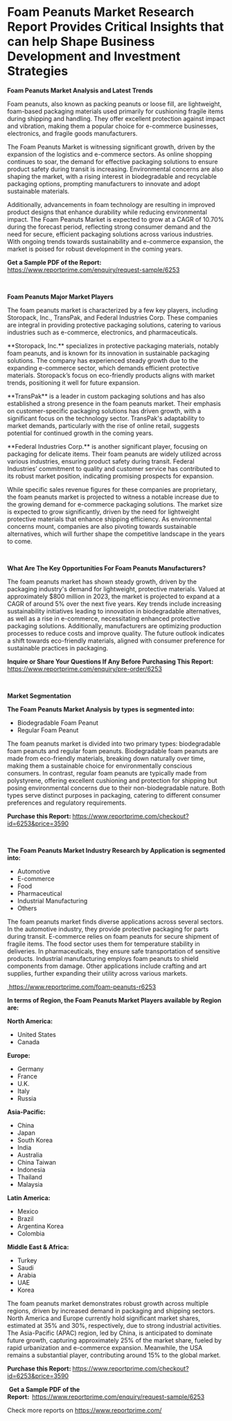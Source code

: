 <p><h1>Foam Peanuts Market Research Report Provides Critical Insights that can help Shape Business Development and Investment Strategies</h1></p><p><strong>Foam Peanuts Market Analysis and Latest Trends</strong></p>
<p><p>Foam peanuts, also known as packing peanuts or loose fill, are lightweight, foam-based packaging materials used primarily for cushioning fragile items during shipping and handling. They offer excellent protection against impact and vibration, making them a popular choice for e-commerce businesses, electronics, and fragile goods manufacturers.</p><p>The Foam Peanuts Market is witnessing significant growth, driven by the expansion of the logistics and e-commerce sectors. As online shopping continues to soar, the demand for effective packaging solutions to ensure product safety during transit is increasing. Environmental concerns are also shaping the market, with a rising interest in biodegradable and recyclable packaging options, prompting manufacturers to innovate and adopt sustainable materials.</p><p>Additionally, advancements in foam technology are resulting in improved product designs that enhance durability while reducing environmental impact. The Foam Peanuts Market is expected to grow at a CAGR of 10.70% during the forecast period, reflecting strong consumer demand and the need for secure, efficient packaging solutions across various industries. With ongoing trends towards sustainability and e-commerce expansion, the market is poised for robust development in the coming years.</p></p>
<p><strong>Get a Sample PDF of the Report:&nbsp;</strong> <a href="https://www.reportprime.com/enquiry/request-sample/6253?utm_campaign=3298&utm_medium=2&utm_source=Github&utm_content=ia&utm_term=19032025&utm_id=foam-peanuts">https://www.reportprime.com/enquiry/request-sample/6253</a></p>
<p>&nbsp;</p>
<p><strong>Foam Peanuts Major Market Players</strong></p>
<p><p>The foam peanuts market is characterized by a few key players, including Storopack, Inc., TransPak, and Federal Industries Corp. These companies are integral in providing protective packaging solutions, catering to various industries such as e-commerce, electronics, and pharmaceuticals.</p><p>**Storopack, Inc.** specializes in protective packaging materials, notably foam peanuts, and is known for its innovation in sustainable packaging solutions. The company has experienced steady growth due to the expanding e-commerce sector, which demands efficient protective materials. Storopack’s focus on eco-friendly products aligns with market trends, positioning it well for future expansion.</p><p>**TransPak** is a leader in custom packaging solutions and has also established a strong presence in the foam peanuts market. Their emphasis on customer-specific packaging solutions has driven growth, with a significant focus on the technology sector. TransPak's adaptability to market demands, particularly with the rise of online retail, suggests potential for continued growth in the coming years.</p><p>**Federal Industries Corp.** is another significant player, focusing on packaging for delicate items. Their foam peanuts are widely utilized across various industries, ensuring product safety during transit. Federal Industries’ commitment to quality and customer service has contributed to its robust market position, indicating promising prospects for expansion.</p><p>While specific sales revenue figures for these companies are proprietary, the foam peanuts market is projected to witness a notable increase due to the growing demand for e-commerce packaging solutions. The market size is expected to grow significantly, driven by the need for lightweight protective materials that enhance shipping efficiency. As environmental concerns mount, companies are also pivoting towards sustainable alternatives, which will further shape the competitive landscape in the years to come.</p></p>
<p>&nbsp;</p>
<p><strong>What Are The Key Opportunities For Foam Peanuts Manufacturers?</strong></p>
<p><p>The foam peanuts market has shown steady growth, driven by the packaging industry's demand for lightweight, protective materials. Valued at approximately $800 million in 2023, the market is projected to expand at a CAGR of around 5% over the next five years. Key trends include increasing sustainability initiatives leading to innovation in biodegradable alternatives, as well as a rise in e-commerce, necessitating enhanced protective packaging solutions. Additionally, manufacturers are optimizing production processes to reduce costs and improve quality. The future outlook indicates a shift towards eco-friendly materials, aligned with consumer preference for sustainable practices in packaging.</p></p>
<p><strong>Inquire or Share Your Questions If Any Before Purchasing This Report:</strong> <a href="https://www.reportprime.com/enquiry/pre-order/6253?utm_campaign=3298&utm_medium=2&utm_source=Github&utm_content=ia&utm_term=19032025&utm_id=foam-peanuts">https://www.reportprime.com/enquiry/pre-order/6253</a></p>
<p>&nbsp;</p>
<p><strong>Market Segmentation</strong></p>
<p><strong>The Foam Peanuts Market Analysis by types is segmented into:</strong></p>
<p><ul><li>Biodegradable Foam Peanut</li><li>Regular Foam Peanut</li></ul></p>
<p><p>The foam peanuts market is divided into two primary types: biodegradable foam peanuts and regular foam peanuts. Biodegradable foam peanuts are made from eco-friendly materials, breaking down naturally over time, making them a sustainable choice for environmentally conscious consumers. In contrast, regular foam peanuts are typically made from polystyrene, offering excellent cushioning and protection for shipping but posing environmental concerns due to their non-biodegradable nature. Both types serve distinct purposes in packaging, catering to different consumer preferences and regulatory requirements.</p></p>
<p><strong>Purchase this Report:&nbsp;</strong><a href="https://www.reportprime.com/checkout?id=6253&price=3590&utm_campaign=3298&utm_medium=2&utm_source=Github&utm_content=ia&utm_term=19032025&utm_id=foam-peanuts">https://www.reportprime.com/checkout?id=6253&price=3590</a></p>
<p>&nbsp;</p>
<p><strong>The Foam Peanuts Market Industry Research by Application is segmented into:</strong></p>
<p><ul><li>Automotive</li><li>E-commerce</li><li>Food</li><li>Pharmaceutical</li><li>Industrial Manufacturing</li><li>Others</li></ul></p>
<p><p>The foam peanuts market finds diverse applications across several sectors. In the automotive industry, they provide protective packaging for parts during transit. E-commerce relies on foam peanuts for secure shipment of fragile items. The food sector uses them for temperature stability in deliveries. In pharmaceuticals, they ensure safe transportation of sensitive products. Industrial manufacturing employs foam peanuts to shield components from damage. Other applications include crafting and art supplies, further expanding their utility across various markets.</p></p>
<p><a href="https://www.reportprime.com/foam-peanuts-r6253?utm_campaign=3298&utm_medium=2&utm_source=Github&utm_content=ia&utm_term=19032025&utm_id=foam-peanuts">&nbsp;https://www.reportprime.com/foam-peanuts-r6253</a></p>
<p><strong>In terms of Region, the Foam Peanuts Market Players available by Region are:</strong></p>
<p>
    <p> <strong> North America: </strong>
        <ul>
            <li>United States</li>
            <li>Canada</li>
        </ul>
        </p> 
    <p> <strong> Europe: </strong>
        <ul>
            <li>Germany</li>
            <li>France</li>
            <li>U.K.</li>
            <li>Italy</li>
            <li>Russia</li>
        </ul>
        </p> 
    <p> <strong> Asia-Pacific: </strong>
        <ul>
            <li>China</li>
            <li>Japan</li>
            <li>South Korea</li>
            <li>India</li>
            <li>Australia</li>
            <li>China Taiwan</li>
            <li>Indonesia</li>
            <li>Thailand</li>
            <li>Malaysia</li>
        </ul>
        </p> 
    <p> <strong> Latin America: </strong>
        <ul>
            <li>Mexico</li>
            <li>Brazil</li>
            <li>Argentina Korea</li>
            <li>Colombia</li>
        </ul>
        </p> 
    <p> <strong> Middle East & Africa: </strong>
        <ul>
            <li>Turkey</li>
            <li>Saudi</li>
            <li>Arabia</li>
            <li>UAE</li>
            <li>Korea</li>
        </ul>
    </p>
    </p>
<p><p>The foam peanuts market demonstrates robust growth across multiple regions, driven by increased demand in packaging and shipping sectors. North America and Europe currently hold significant market shares, estimated at 35% and 30%, respectively, due to strong industrial activities. The Asia-Pacific (APAC) region, led by China, is anticipated to dominate future growth, capturing approximately 25% of the market share, fueled by rapid urbanization and e-commerce expansion. Meanwhile, the USA remains a substantial player, contributing around 15% to the global market.</p></p>
<p><strong>Purchase this Report: </strong><a href="https://www.reportprime.com/checkout?id=6253&price=3590&utm_campaign=3298&utm_medium=2&utm_source=Github&utm_content=ia&utm_term=19032025&utm_id=foam-peanuts">https://www.reportprime.com/checkout?id=6253&price=3590</a></p>
<p>&nbsp;<strong>Get a Sample PDF of the Report:&nbsp;&nbsp;</strong><a href="https://www.reportprime.com/enquiry/request-sample/6253?utm_campaign=3298&utm_medium=2&utm_source=Github&utm_content=ia&utm_term=19032025&utm_id=foam-peanuts">https://www.reportprime.com/enquiry/request-sample/6253</a></p>
<p><strong></strong></p>
<p>Check more reports on <a href="https://www.reportprime.com/?utm_campaign=3298&utm_medium=2&utm_source=Github&utm_content=ia&utm_term=19032025&utm_id=foam-peanuts">https://www.reportprime.com/</a></p>